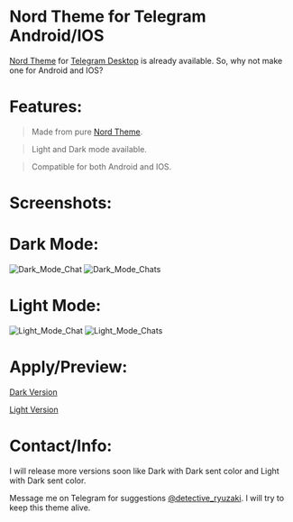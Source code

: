 # Nord Theme for Telegram Android/IOS

[Nord Theme](https://nordtheme.com) for [Telegram Desktop](https://github.com/gilbertw1/telegram-nord-theme) is already available. So, why not make one for Android and IOS?

# Features:
>Made from pure [Nord Theme](https://nordtheme.com).

>Light and Dark mode available.

>Compatible for both Android and IOS.



# Screenshots:

# Dark Mode:
![Dark_Mode_Chat](Screenshot_20220924-234922_Nekogram~2.png)
![Dark_Mode_Chats](Screenshot_20220924-234927_Nekogram~2.png)

# Light Mode:
![Light_Mode_Chat](Screenshot_20220924-234934_Nekogram~2.png)
![Light_Mode_Chats](Screenshot_20220924-234938_Nekogram~2.png)

# Apply/Preview:
[Dark Version](https://t.me/addtheme/nord_dark_kde)

[Light Version](https://t.me/addtheme/nordic_light_kde)


# Contact/Info:

I will release more versions soon like Dark with Dark sent color and Light with Dark sent color.

Message me on Telegram for suggestions [@detective_ryuzaki](https://t.me/detective_ryuzaki). I will try to keep this theme alive.
